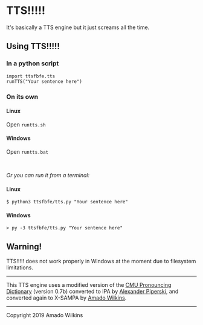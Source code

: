 # TTS!!!!!
It's basically a TTS engine but it just screams all the time.


## Using TTS!!!!!
### In a python script
	import ttsfbfe.tts
	runTTS("Your sentence here")
### On its own
#### Linux
Open `runtts.sh`
#### Windows
Open `runtts.bat`

<br>

*Or you can run it from a terminal:*
#### Linux
	$ python3 ttsfbfe/tts.py "Your sentence here"
#### Windows
	> py -3 ttsfbfe/tts.py "Your sentence here"

## Warning!
TTS!!!!! does not work properly in Windows at the moment due to filesystem limitations.

---
This TTS engine uses a modified version of the [CMU Pronouncing Dictionary](http://www.speech.cs.cmu.edu/cgi-bin/cmudict) (version 0.7b) converted to IPA by [Alexander Piperski](https://github.com/menelik3), and converted again to X-SAMPA by [Amado Wilkins](https://github.com/Epicalert).

---

Copyright 2019 Amado Wilkins
